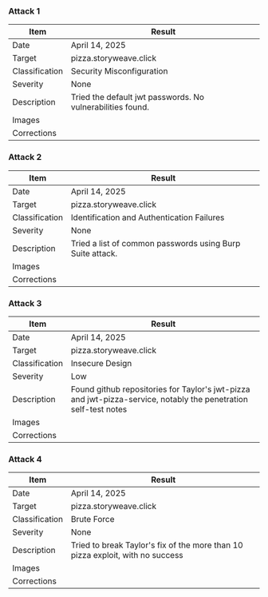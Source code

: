 ### Attack 1
| Item           | Result                                                                         |
| -------------- | ------------------------------------------------------------------------------ |
| Date           | April 14, 2025                                                                 |
| Target         | pizza.storyweave.click                                                         |
| Classification | Security Misconfiguration                                                      |
| Severity       | None                                                                           |
| Description    | Tried the default jwt passwords. No vulnerabilities found.                     |
| Images         |                                                                                |
| Corrections    |                                                                                |

### Attack 2
| Item           | Result                                                                         |
| -------------- | ------------------------------------------------------------------------------ |
| Date           | April 14, 2025                                                                 |
| Target         | pizza.storyweave.click                                                         |
| Classification | Identification and Authentication Failures                                     |
| Severity       | None                                                                           |
| Description    | Tried a list of common passwords using Burp Suite attack.                      |
| Images         |                                                                                |
| Corrections    |                                                                                |

### Attack 3
| Item           | Result                                                                         |
| -------------- | ------------------------------------------------------------------------------ |
| Date           | April 14, 2025                                                                 |
| Target         | pizza.storyweave.click                                                         |
| Classification | Insecure Design                                                                |
| Severity       | Low                                                                            |
| Description    | Found github repositories for Taylor's jwt-pizza and jwt-pizza-service, notably the penetration self-test notes |
| Images         |                                                                                |
| Corrections    |                                                                                |

### Attack 4
| Item           | Result                                                                         |
| -------------- | ------------------------------------------------------------------------------ |
| Date           | April 14, 2025                                                                 |
| Target         | pizza.storyweave.click                                                         |
| Classification | Brute Force                                                                    |
| Severity       | None                                                                           |
| Description    | Tried to break Taylor's fix of the more than 10 pizza exploit, with no success |
| Images         |                                                                                |
| Corrections    |                                                                                |